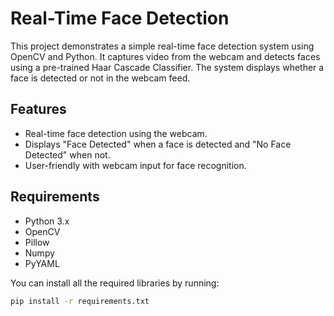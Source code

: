 # Real-Time Face Detection

This project demonstrates a simple real-time face detection system using OpenCV and Python. It captures video from the webcam and detects faces using a pre-trained Haar Cascade Classifier. The system displays whether a face is detected or not in the webcam feed.

## Features

- Real-time face detection using the webcam.
- Displays "Face Detected" when a face is detected and "No Face Detected" when not.
- User-friendly with webcam input for face recognition.

## Requirements

- Python 3.x
- OpenCV
- Pillow
- Numpy
- PyYAML

You can install all the required libraries by running:

```bash
pip install -r requirements.txt
